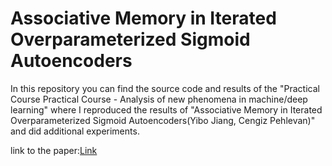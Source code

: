 # Associative Memory in Iterated Overparameterized Sigmoid Autoencoders
In this repository you can find the source code and results of the "Practical Course Practical Course - Analysis of new phenomena in machine/deep learning" where I reproduced the results of "Associative Memory in Iterated Overparameterized Sigmoid Autoencoders(Yibo Jiang, Cengiz Pehlevan)" and did additional experiments.

link to the paper:[Link](https://arxiv.org/abs/2006.16540)

